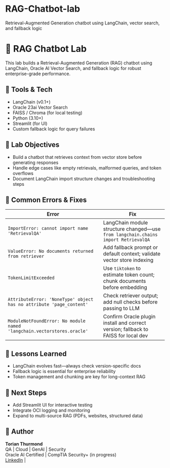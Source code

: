 # RAG-Chatbot-lab
Retrieval-Augmented Generation chatbot using LangChain, vector search, and fallback logic
# 🤖 RAG Chatbot Lab

This lab builds a Retrieval-Augmented Generation (RAG) chatbot using LangChain, Oracle AI Vector Search, and fallback logic for robust enterprise-grade performance.

## 🧰 Tools & Tech
- LangChain (v0.1+)
- Oracle 23ai Vector Search
- FAISS / Chroma (for local testing)
- Python (3.10+)
- Streamlit (for UI)
- Custom fallback logic for query failures

## 🧪 Lab Objectives
- Build a chatbot that retrieves context from vector store before generating responses
- Handle edge cases like empty retrievals, malformed queries, and token overflows
- Document LangChain import structure changes and troubleshooting steps

## 🐛 Common Errors & Fixes
| Error | Fix |
|------|-----|
| `ImportError: cannot import name 'RetrievalQA'` | LangChain module structure changed—use `from langchain.chains import RetrievalQA` |
| `ValueError: No documents returned from retriever` | Add fallback prompt or default context; validate vector store indexing |
| `TokenLimitExceeded` | Use `tiktoken` to estimate token count; chunk documents before embedding |
| `AttributeError: 'NoneType' object has no attribute 'page_content'` | Check retriever output; add null checks before passing to LLM |
| `ModuleNotFoundError: No module named 'langchain.vectorstores.oracle'` | Confirm Oracle plugin install and correct version; fallback to FAISS for local dev |

## 🧠 Lessons Learned
- LangChain evolves fast—always check version-specific docs
- Fallback logic is essential for enterprise reliability
- Token management and chunking are key for long-context RAG

## 🚀 Next Steps
- Add Streamlit UI for interactive testing
- Integrate OCI logging and monitoring
- Expand to multi-source RAG (PDFs, websites, structured data)

## 👤 Author
**Torian Thurmond**  
QA | Cloud | GenAI | Security  
Oracle AI Certified | CompTIA Security+ (in progress)  
[LinkedIn](https://www.linkedin.com/in/your-profile) | 
